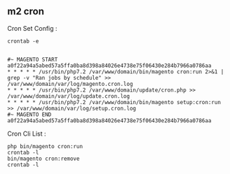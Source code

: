 ## m2 cron


Cron Set Config :

    crontab -e
    

    #~ MAGENTO START a0f22a94a5abed57a5ffa0ba8d398a84026e4738e75f06430e284b7966a0786aa
    * * * * * /usr/bin/php7.2 /var/www/domain/bin/magento cron:run 2>&1 | grep -v "Ran jobs by schedule" >> /var/www/domain/var/log/magento.cron.log
    * * * * * /usr/bin/php7.2 /var/www/domain/update/cron.php >> /var/www/domain/var/log/update.cron.log
    * * * * * /usr/bin/php7.2 /var/www/domain/bin/magento setup:cron:run >> /var/www/domain/var/log/setup.cron.log
    #~ MAGENTO END a0f22a94a5abed57a5ffa0ba8d398a84026e4738e75f06430e284b7966a0786aa
    
    

Cron Cli List :

    php bin/magento cron:run
    crontab -l
    bin/magento cron:remove
    crontab -l
